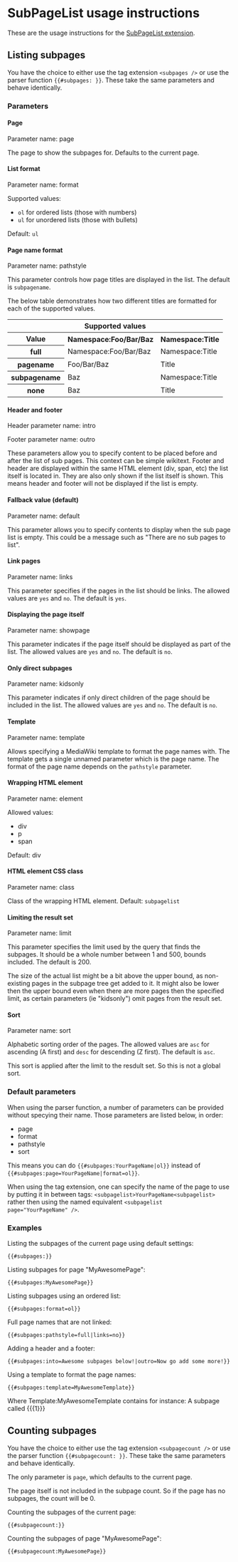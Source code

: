 # SubPageList usage instructions

These are the usage instructions for the [SubPageList extension](../README.md).

## Listing subpages

You have the choice to either use the tag extension <code>&lt;subpages /></code>
or use the parser function <code>{{#subpages: }}</code>. These take the
same parameters and behave identically.

### Parameters

#### Page

Parameter name: page

The page to show the subpages for. Defaults to the current page.

#### List format

Parameter name: format

Supported values:

* <code>ol</code> for ordered lists (those with numbers)
* <code>ul</code> for unordered lists (those with bullets)

Default: <code>ul</code>

#### Page name format

Parameter name: pathstyle

This parameter controls how page titles are displayed in the list. The default is <code>subpagename</code>.

The below table demonstrates how two different titles are formatted for each of the supported values.

<table>
	<tr>
		<th colspan="3">Supported values</th>
	</tr>
	<tr>
		<th>Value</th>
		<th>Namespace:Foo/Bar/Baz</th>
		<th>Namespace:Title</th>
	</tr>
	<tr>
		<th>full</th>
		<td>Namespace:Foo/Bar/Baz</td>
		<td>Namespace:Title</td>
	</tr>
	<tr>
		<th>pagename</th>
		<td>Foo/Bar/Baz</td>
		<td>Title</td>
	</tr>
	<tr>
		<th>subpagename</th>
		<td>Baz</td>
		<td>Namespace:Title</td>
	</tr>
	<tr>
		<th>none</th>
		<td>Baz</td>
		<td>Title</td>
	</tr>
</table>

#### Header and footer

Header parameter name: intro

Footer parameter name: outro

These parameters allow you to specify content to be placed before and after the list of sub pages.
This context can be simple wikitext. Footer and header are displayed within the same HTML element
(div, span, etc) the list itself is located in. They are also only shown if the list itself is shown.
This means header and footer will not be displayed if the list is empty.

#### Fallback value (default)

Parameter name: default

This parameter allows you to specify contents to display when the sub page list is empty. This could
be a message such as "There are no sub pages to list".

#### Link pages

Parameter name: links

This parameter specifies if the pages in the list should be links. The allowed values
are <code>yes</code> and <code>no</code>. The default is <code>yes</code>.

#### Displaying the page itself

Parameter name: showpage

This parameter indicates if the page itself should be displayed as part of the list.
The allowed values are <code>yes</code> and <code>no</code>. The default is <code>no</code>.

#### Only direct subpages

Parameter name: kidsonly

This parameter indicates if only direct children of the page should be included in the list.
The allowed values are <code>yes</code> and <code>no</code>. The default is <code>no</code>.

#### Template

Parameter name: template

Allows specifying a MediaWiki template to format the page names with. The template gets a
single unnamed parameter which is the page name. The format of the page name depends on the
<code>pathstyle</code> parameter.

#### Wrapping HTML element

Parameter name: element

Allowed values:

* div
* p
* span
 
Default: div

#### HTML element CSS class

Parameter name: class

Class of the wrapping HTML element. Default: <code>subpagelist</code>

#### Limiting the result set

Parameter name: limit

This parameter specifies the limit used by the query that finds the subpages.
It should be a whole number between 1 and 500, bounds included. The default
is 200.

The size of the actual list might be a bit above the upper bound, as non-existing
pages in the subpage tree get added to it. It might also be lower then the upper
bound even when there are more pages then the specified limit, as certain parameters
(ie "kidsonly") omit pages from the result set.

#### Sort

Parameter name: sort

Alphabetic sorting order of the pages. The allowed values are <code>asc</code> for ascending (A first)
and <code>desc</code> for descending (Z first). The default is <code>asc</code>.

This sort is applied after the limit to the resdult set. So this is not a global sort.

### Default parameters

When using the parser function, a number of parameters can be provided without
specying their name. Those parameters are listed below, in order:

* page
* format
* pathstyle
* sort
 
This means you can do <code>{{#subpages:YourPageName|ol}}</code>
instead of <code>{{#subpages:page=YourPageName|format=ol}}</code>.

When using the tag extension, one can specify the name of the page to use by putting
it in between tags: <code>&lt;subpagelist>YourPageName&lt;subpagelist></code> rather
then using the named equivalent <code>&lt;subpagelist page="YourPageName" /></code>.
 
### Examples

Listing the subpages of the current page using default settings:

    {{#subpages:}}

Listing subpages for page "MyAwesomePage":

    {{#subpages:MyAwesomePage}}

Listing subpages using an ordered list:

    {{#subpages:format=ol}}

Full page names that are not linked:

    {{#subpages:pathstyle=full|links=no}}

Adding a header and a footer:

    {{#subpages:into=Awesome subpages below!|outro=Now go add some more!}}

Using a template to format the page names:

    {{#subpages:template=MyAwesomeTemplate}}

Where Template:MyAwesomeTemplate contains for instance: A subpage called {{{1}}}

## Counting subpages

You have the choice to either use the tag extension <code>&lt;subpagecount /></code>
or use the parser function <code>{{#subpagecount: }}</code>. These take the
same parameters and behave identically.

The only parameter is <code>page</code>, which defaults to the current page.

The page itself is not included in the subpage count. So if the page has no subpages,
the count will be 0.

Counting the subpages of the current page:

    {{#subpagecount:}}

Counting the subpages of page "MyAwesomePage":

    {{#subpagecount:MyAwesomePage}}
